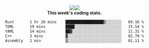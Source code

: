 <div align="center" style="display: flex; justify-content: center; align-items: center; height: auto;">
  <div style="display: flex; align-items: center;">
    <img src="https://github-readme-streak-stats.herokuapp.com/?user=innerviewer&theme=black-ice&hide_border=true&stroke=0000&background=0D1117&ring=0080FF&fire=0080FF&currStreakLabel=0080FF" style="height: auto;" />
  </div>
  <div>
    <img src="https://github-readme-stats-one-bice.vercel.app/api/top-langs/?username=innerviewer&role=OWNER,ORGANIZATION_MEMBER,COLLABORATOR&show_icons=true&count_private=true&hide_border=true&title_color=0080FF&icon_color=ffffff&text_color=c9d1d9&bg_color=0d1117" style="height: auto;" />
  </div>
</div>


<div align="center"><b>This week's coding stats.</b>
<!--START_SECTION:waka-->

```txt
Rust       1 hr 26 mins    █████████████████▒░░░░░░░   69.16 %
TOML       19 mins         ████░░░░░░░░░░░░░░░░░░░░░   15.54 %
YAML       14 mins         ██▓░░░░░░░░░░░░░░░░░░░░░░   11.31 %
C++        3 mins          ▓░░░░░░░░░░░░░░░░░░░░░░░░   02.70 %
Assembly   1 min           ▒░░░░░░░░░░░░░░░░░░░░░░░░   01.11 %
```

<!--END_SECTION:waka-->
</div>
